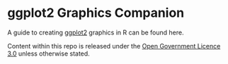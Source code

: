 # ggplot2 Graphics Companion

A guide to creating [ggplot2](https://cran.r-project.org/web/packages/ggplot2/index.html) graphics in R can be found here.

Content within this repo is released under the [Open Government Licence 3.0](http://www.nationalarchives.gov.uk/doc/open-government-licence/version/3/) unless otherwise stated.
